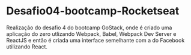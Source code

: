 # Desafio04-bootcamp-Rocketseat
Realização do desafio 4 do bootcamp GoStack, onde é criado uma aplicação do zero utlizando Webpack, Babel, Webpack Dev Server e ReactJS e então é criada uma interface semelhante com a do Facebook utilizando React.
